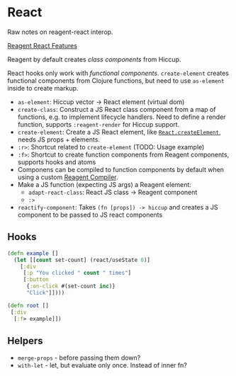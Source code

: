 # React

Raw notes on reagent-react interop.

[Reagent React Features][react-feat]

Reagent by default creates _class components_ from Hiccup.

React hooks only work with _functional components_.
`create-element` creates functional components from Clojure functions,
but need to use `as-element` inside to create markup.

* `as-element`: Hiccup vector -> React element (virtual dom)
* `create-class`: Construct a JS React class component from a map of functions,
  e.g. to implement lifecycle handlers.  Need to define a render function,
  supports `:reagent-render` for Hiccup support.
* `create-element`: Create a JS React element, like [`React.createElement`][create-element],
  needs JS props + elements.
* `:r>`: Shortcut related to `create-element` (TODO: Usage example)
* `:f>`: Shortcut to create function components from Reagent components,
  supports hooks and atoms
* Componens can be compiled to function components by default when using
  a custom [Reagent Compiler][reagent-compiler].
* Make a JS function (expecting JS args) a Reagent element:
  * `adapt-react-class`: React JS class -> Reagent component
  * `:>`
* `reactify-component`: Takes `(fn [props]) -> hiccup` and creates a JS
  component to be passed to JS react components

## Hooks

```clojure
(defn example []
  (let [[count set-count] (react/useState 0)]
    [:div
     [:p "You clicked " count " times"]
     [:button
      {:on-click #(set-count inc)}
      "Click"]])))

(defn root []
 [:div
  [:f> example]])
```

## Helpers

* `merge-props` - before passing them down?
* `with-let` - let, but evaluate only once.  Instead of inner fn?

[react-feat]: https://github.com/reagent-project/reagent/blob/master/doc/ReactFeatures.md
[reagent-compiler]: https://github.com/reagent-project/reagent/blob/master/doc/ReagentCompiler.md
[create-element]: https://reactjs.org/docs/react-api.html#createelement